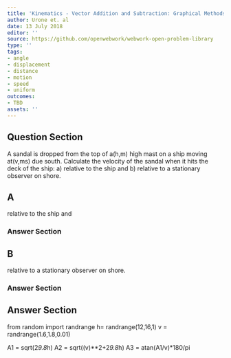 ```yaml
---
title: 'Kinematics - Vector Addition and Subtraction: Graphical Methods'
author: Urone et. al
date: 13 July 2018
editor: ''
source: https://github.com/openwebwork/webwork-open-problem-library
type: ''
tags:
- angle
- displacement
- distance
- motion
- speed
- uniform
outcomes:
- TBD
assets: ''
---
```


## Question Section 

A sandal is dropped from the top of a(h,m) high mast on a ship moving at(v,ms) due south. Calculate the velocity of the sandal when it hits the deck of the ship:
a) relative to the ship and
b) relative to a stationary observer on shore.
## A
relative to the ship and
### Answer Section
## B
relative to a stationary observer on shore.
### Answer Section


## Answer Section

from random import randrange
h= randrange(12,16,1)
v = randrange(1.6,1.8,0.01)


A1 = sqrt(2*9.8*h)
A2 = sqrt((v)**2+2*9.8*h)
A3 = atan(A1/v)*180/pi
